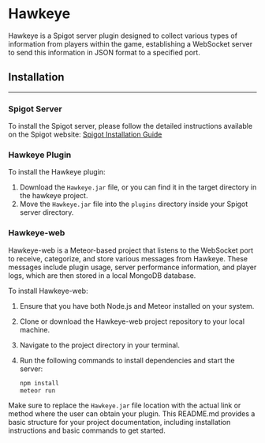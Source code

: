 # Hawkeye
Hawkeye is a Spigot server plugin designed to collect various types of information from players within the game, establishing a WebSocket server to send this information in JSON format to a specified port.

## Installation

---
### Spigot Server
To install the Spigot server, please follow the detailed instructions available on the Spigot website:
[Spigot Installation Guide](https://www.spigotmc.org/wiki/spigot-installation/)

### Hawkeye Plugin
To install the Hawkeye plugin:
1. Download the `Hawkeye.jar` file, or you can find it in the target directory in the hawkeye project.
2. Move the `Hawkeye.jar` file into the `plugins` directory inside your Spigot server directory.

### Hawkeye-web
Hawkeye-web is a Meteor-based project that listens to the WebSocket port to receive, categorize, and store various messages from Hawkeye. These messages include plugin usage, server performance information, and player logs, which are then stored in a local MongoDB database.

To install Hawkeye-web:
1. Ensure that you have both Node.js and Meteor installed on your system.
2. Clone or download the Hawkeye-web project repository to your local machine.
3. Navigate to the project directory in your terminal.
4. Run the following commands to install dependencies and start the server:

    ```bash
    npm install
    meteor run
    ```

Make sure to replace the `Hawkeye.jar` file location with the actual link or method where the user can obtain your plugin. This README.md provides a basic structure for your project documentation, including installation instructions and basic commands to get started.




